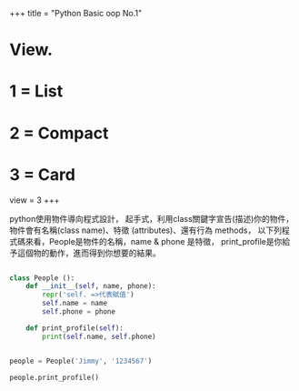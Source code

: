 
+++
title = "Python Basic oop No.1"

# View.
#   1 = List
#   2 = Compact
#   3 = Card
view = 3
+++


python使用物件導向程式設計，
起手式，利用class關鍵字宣告(描述)你的物件，
物件會有名稱(class name)、特徵 (attributes)、還有行為 methods，
以下列程式碼來看，People是物件的名稱，name & phone 是特徵，
print_profile是你給予這個物的動作，進而得到你想要的結果。

```python

class People ():
    def __init__(self, name, phone):
        repr('self. =>代表賦值')
        self.name = name
        self.phone = phone

    def print_profile(self):
        print(self.name, self.phone)


people = People('Jimmy', '1234567')

people.print_profile()

```
